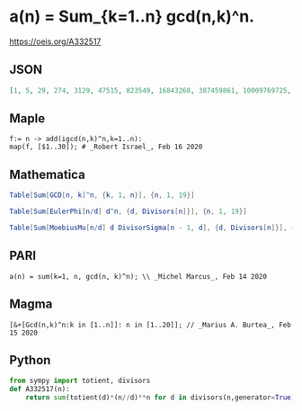 # a\(n\) \= Sum\_\{k\=1\.\.n\} gcd\(n,k\)^n\.
https://oeis.org/A332517
## JSON
```JSON
[1, 5, 29, 274, 3129, 47515, 823549, 16843268, 387459861, 10009769725, 285311670621, 8918311856102, 302875106592265, 11112685048729175, 437893951473411261, 18447025557276459016, 827240261886336764193, 39346558373052524325225, 1978419655660313589123997]
```
## Maple
```Maple
f:= n -> add(igcd(n,k)^n,k=1..n):
map(f, [$1..30]); # _Robert Israel_, Feb 16 2020
```
## Mathematica
```Mathematica
Table[Sum[GCD[n, k]^n, {k, 1, n}], {n, 1, 19}]
```
```Mathematica
Table[Sum[EulerPhi[n/d] d^n, {d, Divisors[n]}], {n, 1, 19}]
```
```Mathematica
Table[Sum[MoebiusMu[n/d] d DivisorSigma[n - 1, d], {d, Divisors[n]}], {n, 1, 19}]
```
## PARI
```PARI
a(n) = sum(k=1, n, gcd(n, k)^n); \\ _Michel Marcus_, Feb 14 2020
```
## Magma
```Magma
[&+[Gcd(n,k)^n:k in [1..n]]: n in [1..20]]; // _Marius A. Burtea_, Feb 15 2020
```
## Python
```Python
from sympy import totient, divisors
def A332517(n):
    return sum(totient(d)*(n//d)**n for d in divisors(n,generator=True)) # _Chai Wah Wu_, Feb 15 2020
```
